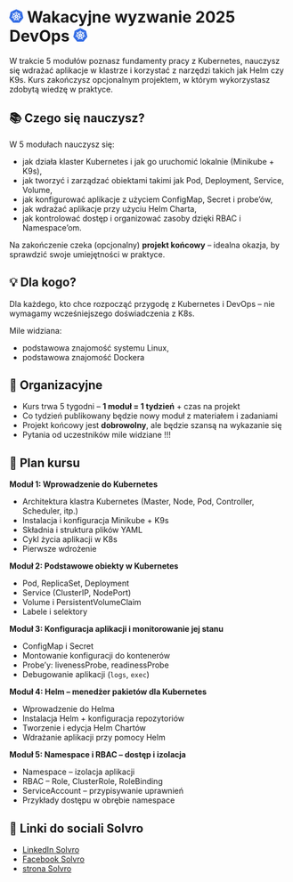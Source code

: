 # <img src="https://raw.githubusercontent.com/kubernetes/kubernetes/master/logo/logo.png" alt="Kubernetes" width="25"/>  Wakacyjne wyzwanie 2025 DevOps  <img src="https://raw.githubusercontent.com/kubernetes/kubernetes/master/logo/logo.png" alt="Kubernetes" width="25"/>
W trakcie 5 modułów poznasz fundamenty pracy z Kubernetes, nauczysz się wdrażać aplikacje w klastrze i korzystać z narzędzi takich jak Helm czy K9s. Kurs zakończysz opcjonalnym projektem, w którym wykorzystasz zdobytą wiedzę w praktyce.


## 📚 Czego się nauczysz?

W 5 modułach nauczysz się:
-  jak działa klaster Kubernetes i jak go uruchomić lokalnie (Minikube + K9s),
-  jak tworzyć i zarządzać obiektami takimi jak Pod, Deployment, Service, Volume,
-  jak konfigurować aplikacje z użyciem ConfigMap, Secret i probe’ów,
-  jak wdrażać aplikacje przy użyciu Helm Charta,
-  jak kontrolować dostęp i organizować zasoby dzięki RBAC i Namespace’om.

Na zakończenie czeka (opcjonalny) **projekt końcowy** – idealna okazja, by sprawdzić swoje umiejętności w praktyce.


## 💡 Dla kogo?
Dla każdego, kto chce rozpocząć przygodę z Kubernetes i DevOps – nie wymagamy wcześniejszego doświadczenia z K8s.

Mile widziana:
- podstawowa znajomość systemu Linux,
- podstawowa znajomość Dockera 

## 📖 Organizacyjne

- Kurs trwa 5 tygodni – **1 moduł = 1 tydzień** + czas na projekt
- Co tydzień publikowany będzie nowy moduł z materiałem i zadaniami
- Projekt końcowy jest **dobrowolny**, ale będzie szansą na wykazanie się
- Pytania od uczestników mile widziane !!!

## 📅 Plan kursu
**Moduł 1: Wprowadzenie do Kubernetes**   
- Architektura klastra Kubernetes (Master, Node, Pod, Controller, Scheduler, itp.)  
- Instalacja i konfiguracja Minikube + K9s  
- Składnia i struktura plików YAML  
- Cykl życia aplikacji w K8s  
- Pierwsze wdrożenie

**Moduł 2: Podstawowe obiekty w Kubernetes**  
- Pod, ReplicaSet, Deployment  
- Service (ClusterIP, NodePort)  
- Volume i PersistentVolumeClaim  
- Labele i selektory  

**Moduł 3: Konfiguracja aplikacji i monitorowanie jej stanu**    
- ConfigMap i Secret  
- Montowanie konfiguracji do kontenerów  
- Probe’y: livenessProbe, readinessProbe  
- Debugowanie aplikacji (`logs`, `exec`)  

**Moduł 4: Helm – menedżer pakietów dla Kubernetes**    
- Wprowadzenie do Helma  
- Instalacja Helm + konfiguracja repozytoriów  
- Tworzenie i edycja Helm Chartów  
- Wdrażanie aplikacji przy pomocy Helm  

**Moduł 5: Namespace i RBAC – dostęp i izolacja**  
- Namespace – izolacja aplikacji  
- RBAC – Role, ClusterRole, RoleBinding  
- ServiceAccount – przypisywanie uprawnień  
- Przykłady dostępu w obrębie namespace  


## 🔗 Linki do sociali Solvro

- [LinkedIn Solvro](https://www.linkedin.com/company/knsolvro)
- [Facebook Solvro](https://www.facebook.com/knsolvro)
- [strona Solvro](https://www.solvro.pwr.edu.pl)
